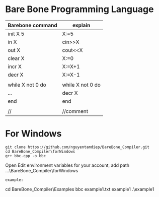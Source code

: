 # Bare Bone Programming Language

| Barebone command        | explain        |
|-------------------------|----------------|
| init X 5                | X:=5           |
| in X                    | cin>>X         |
| out X                   | cout<<X        |
| clear X                 | X:=0           |
| incr X                  | X:=X+1         |
| decr X                  | X:=X-1         |
|                         |                |
|while X not 0 do         |while X not 0 do|       
|   ...                   |  decr X        |        
|end	                    |end	  	       |        
|   			                |	               |	                 
|//                       |//comment       |    

# For Windows

```
git clone https://github.com/nguyentamdiep/BareBone_Compiler.git
cd BareBone_Compiler\forWindows
g++ bbc.cpp -o bbc
```
Open Edit environment variables for your account, add path ...\BareBone_Compiler\forWindows

```
example:
```
cd BareBone_Compiler\Examples
bbc example1.txt example1
.\example1
```





